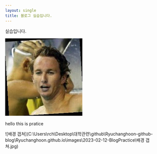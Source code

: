 ```yaml
---
layout: single
title: 블로그 실습입니다.
---
```


실습입니다.

![SamplePicture7](https://github.com/Ryuchanghoon/Ryuchanghoon.github.io/blob/master/images/2023-02-12-BlogPractice/SamplePicture7-1676213416414-2.jpg)

hello this is pratice

![배경 갭쳐](C:\Users\rch\Desktop\대학관련\github\Ryuchanghoon-github-blog\Ryuchanghoon.github.io\images\2023-02-12-BlogPractice\배경 갭쳐.jpg)
